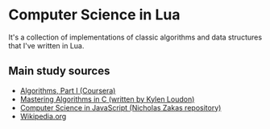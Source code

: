 # Computer Science in Lua
It's a collection of implementations of classic algorithms and data structures that I've written in Lua.

## Main study sources
- [Algorithms, Part I (Coursera)](https://www.coursera.org/course/algs4partI)
- [Mastering Algorithms in C (written by Kylen Loudon)](http://shop.oreilly.com/product/9781565924536.do)
- [Computer Science in JavaScript (Nicholas Zakas repository)](https://github.com/nzakas/computer-science-in-javascript/)
- [Wikipedia.org](https://www.wikipedia.org)
